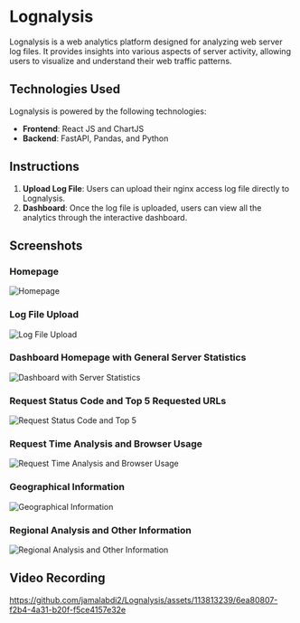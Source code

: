 # Lognalysis

Lognalysis is a web analytics platform designed for analyzing web server log files. It provides insights into various aspects of server activity, allowing users to visualize and understand their web traffic patterns.

## Technologies Used

Lognalysis is powered by the following technologies:

- **Frontend**: React JS and ChartJS
- **Backend**: FastAPI, Pandas, and Python

## Instructions

1. **Upload Log File**: Users can upload their nginx access log file directly to Lognalysis.
2. **Dashboard**: Once the log file is uploaded, users can view all the analytics through the interactive dashboard.

## Screenshots

### Homepage
![Homepage](https://github.com/jamalabdi2/Lognalysis/assets/113813239/ea647f83-d480-46e6-83af-43571c61f8f1)

### Log File Upload
![Log File Upload](https://github.com/jamalabdi2/Lognalysis/assets/113813239/a914abba-99e5-4469-b63a-ca13654535eb)

### Dashboard Homepage with General Server Statistics
![Dashboard with Server Statistics](https://github.com/jamalabdi2/Lognalysis/assets/113813239/20df7e8c-026a-4390-a68f-e60c0f23510a)

### Request Status Code and Top 5 Requested URLs
![Request Status Code and Top 5](https://github.com/jamalabdi2/Lognalysis/assets/113813239/637c7a81-4d6e-43d0-80f8-4459d57b0385)

### Request Time Analysis and Browser Usage
![Request Time Analysis and Browser Usage](https://github.com/jamalabdi2/Lognalysis/assets/113813239/75260fd9-bca1-4127-9877-31c1e80228e3)

### Geographical Information
![Geographical Information](https://github.com/jamalabdi2/Lognalysis/assets/113813239/e8f27d5f-e22d-4777-91e1-f135a114eafd)

### Regional Analysis and Other Information
![Regional Analysis and Other Information](https://github.com/jamalabdi2/Lognalysis/assets/113813239/ff205066-806a-4ba0-8a62-28c61c011705)

## Video Recording

https://github.com/jamalabdi2/Lognalysis/assets/113813239/6ea80807-f2b4-4a31-b20f-f5ce4157e32e

